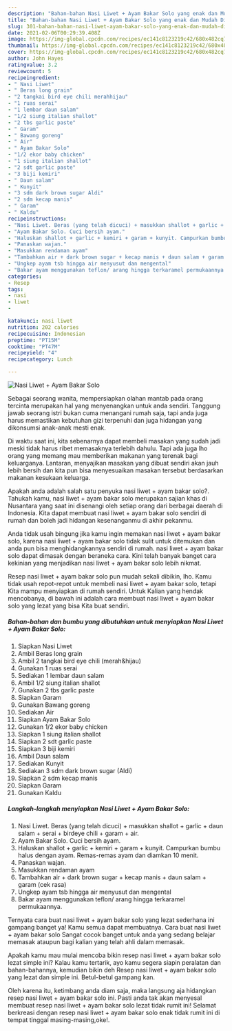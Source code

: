 ```yaml
---
description: "Bahan-bahan Nasi Liwet + Ayam Bakar Solo yang enak dan Mudah Dibuat"
title: "Bahan-bahan Nasi Liwet + Ayam Bakar Solo yang enak dan Mudah Dibuat"
slug: 301-bahan-bahan-nasi-liwet-ayam-bakar-solo-yang-enak-dan-mudah-dibuat
date: 2021-02-06T00:29:39.408Z
image: https://img-global.cpcdn.com/recipes/ec141c8123219c42/680x482cq70/nasi-liwet-ayam-bakar-solo-foto-resep-utama.jpg
thumbnail: https://img-global.cpcdn.com/recipes/ec141c8123219c42/680x482cq70/nasi-liwet-ayam-bakar-solo-foto-resep-utama.jpg
cover: https://img-global.cpcdn.com/recipes/ec141c8123219c42/680x482cq70/nasi-liwet-ayam-bakar-solo-foto-resep-utama.jpg
author: John Hayes
ratingvalue: 3.2
reviewcount: 5
recipeingredient:
- " Nasi Liwet"
- " Beras long grain"
- "2 tangkai bird eye chili merahhijau"
- "1 ruas serai"
- "1 lembar daun salam"
- "1/2 siung italian shallot"
- "2 tbs garlic paste"
- " Garam"
- " Bawang goreng"
- " Air"
- " Ayam Bakar Solo"
- "1/2 ekor baby chicken"
- "1 siung italian shallot"
- "2 sdt garlic paste"
- "3 biji kemiri"
- " Daun salam"
- " Kunyit"
- "3 sdm dark brown sugar Aldi"
- "2 sdm kecap manis"
- " Garam"
- " Kaldu"
recipeinstructions:
- "Nasi Liwet. Beras (yang telah dicuci) + masukkan shallot + garlic + daun salam + serai + birdeye chili + garam + air."
- "Ayam Bakar Solo. Cuci bersih ayam."
- "Haluskan shallot + garlic + kemiri + garam + kunyit. Campurkan bumbu halus dengan ayam. Remas-remas ayam dan diamkan 10 menit."
- "Panaskan wajan."
- "Masukkan rendaman ayam"
- "Tambahkan air + dark brown sugar + kecap manis + daun salam + garam (cek rasa)"
- "Ungkep ayam tsb hingga air menyusut dan mengental"
- "Bakar ayam menggunakan teflon/ arang hingga terkaramel permukaannya."
categories:
- Resep
tags:
- nasi
- liwet
- 

katakunci: nasi liwet  
nutrition: 202 calories
recipecuisine: Indonesian
preptime: "PT15M"
cooktime: "PT47M"
recipeyield: "4"
recipecategory: Lunch

---
```



![Nasi Liwet + Ayam Bakar Solo](https://img-global.cpcdn.com/recipes/ec141c8123219c42/680x482cq70/nasi-liwet-ayam-bakar-solo-foto-resep-utama.jpg)

Sebagai seorang wanita, mempersiapkan olahan mantab pada orang tercinta merupakan hal yang menyenangkan untuk anda sendiri. Tanggung jawab seorang istri bukan cuma menangani rumah saja, tapi anda juga harus memastikan kebutuhan gizi terpenuhi dan juga hidangan yang dikonsumsi anak-anak mesti enak.

Di waktu  saat ini, kita sebenarnya dapat membeli masakan yang sudah jadi meski tidak harus ribet memasaknya terlebih dahulu. Tapi ada juga lho orang yang memang mau memberikan makanan yang terenak bagi keluarganya. Lantaran, menyajikan masakan yang dibuat sendiri akan jauh lebih bersih dan kita pun bisa menyesuaikan masakan tersebut berdasarkan makanan kesukaan keluarga. 



Apakah anda adalah salah satu penyuka nasi liwet + ayam bakar solo?. Tahukah kamu, nasi liwet + ayam bakar solo merupakan sajian khas di Nusantara yang saat ini disenangi oleh setiap orang dari berbagai daerah di Indonesia. Kita dapat membuat nasi liwet + ayam bakar solo sendiri di rumah dan boleh jadi hidangan kesenanganmu di akhir pekanmu.

Anda tidak usah bingung jika kamu ingin memakan nasi liwet + ayam bakar solo, karena nasi liwet + ayam bakar solo tidak sulit untuk ditemukan dan anda pun bisa menghidangkannya sendiri di rumah. nasi liwet + ayam bakar solo dapat dimasak dengan beraneka cara. Kini telah banyak banget cara kekinian yang menjadikan nasi liwet + ayam bakar solo lebih nikmat.

Resep nasi liwet + ayam bakar solo pun mudah sekali dibikin, lho. Kamu tidak usah repot-repot untuk membeli nasi liwet + ayam bakar solo, tetapi Kita mampu menyiapkan di rumah sendiri. Untuk Kalian yang hendak mencobanya, di bawah ini adalah cara membuat nasi liwet + ayam bakar solo yang lezat yang bisa Kita buat sendiri.

<!--inarticleads1-->

##### Bahan-bahan dan bumbu yang dibutuhkan untuk menyiapkan Nasi Liwet + Ayam Bakar Solo:

1. Siapkan  Nasi Liwet
1. Ambil  Beras long grain
1. Ambil 2 tangkai bird eye chili (merah&amp;hijau)
1. Gunakan 1 ruas serai
1. Sediakan 1 lembar daun salam
1. Ambil 1/2 siung italian shallot
1. Gunakan 2 tbs garlic paste
1. Siapkan  Garam
1. Gunakan  Bawang goreng
1. Sediakan  Air
1. Siapkan  Ayam Bakar Solo
1. Gunakan 1/2 ekor baby chicken
1. Siapkan 1 siung italian shallot
1. Siapkan 2 sdt garlic paste
1. Siapkan 3 biji kemiri
1. Ambil  Daun salam
1. Sediakan  Kunyit
1. Sediakan 3 sdm dark brown sugar (Aldi)
1. Siapkan 2 sdm kecap manis
1. Siapkan  Garam
1. Gunakan  Kaldu




<!--inarticleads2-->

##### Langkah-langkah menyiapkan Nasi Liwet + Ayam Bakar Solo:

1. Nasi Liwet. Beras (yang telah dicuci) + masukkan shallot + garlic + daun salam + serai + birdeye chili + garam + air.
1. Ayam Bakar Solo. Cuci bersih ayam.
1. Haluskan shallot + garlic + kemiri + garam + kunyit. Campurkan bumbu halus dengan ayam. Remas-remas ayam dan diamkan 10 menit.
1. Panaskan wajan.
1. Masukkan rendaman ayam
1. Tambahkan air + dark brown sugar + kecap manis + daun salam + garam (cek rasa)
1. Ungkep ayam tsb hingga air menyusut dan mengental
1. Bakar ayam menggunakan teflon/ arang hingga terkaramel permukaannya.




Ternyata cara buat nasi liwet + ayam bakar solo yang lezat sederhana ini gampang banget ya! Kamu semua dapat membuatnya. Cara buat nasi liwet + ayam bakar solo Sangat cocok banget untuk anda yang sedang belajar memasak ataupun bagi kalian yang telah ahli dalam memasak.

Apakah kamu mau mulai mencoba bikin resep nasi liwet + ayam bakar solo lezat simple ini? Kalau kamu tertarik, ayo kamu segera siapin peralatan dan bahan-bahannya, kemudian bikin deh Resep nasi liwet + ayam bakar solo yang lezat dan simple ini. Betul-betul gampang kan. 

Oleh karena itu, ketimbang anda diam saja, maka langsung aja hidangkan resep nasi liwet + ayam bakar solo ini. Pasti anda tak akan menyesal membuat resep nasi liwet + ayam bakar solo lezat tidak rumit ini! Selamat berkreasi dengan resep nasi liwet + ayam bakar solo enak tidak rumit ini di tempat tinggal masing-masing,oke!.

